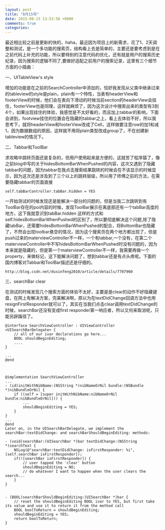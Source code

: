 ```yaml
---
layout: post
title: "8月15号"
date: 2015-08-15 13:53:58 +0800
comments: true
categories: 
---
```


最近相比较之前是更新的快的，haha，最近因为项目上的新需求，花了1、2天调整和测试，是一个多功能的搜索页，结构看上去是简单的，主要还是要考虑到是在之前代码上补充的功能，所以要特别的注意代码的优化，还有就是用户的搜索历史纪录，因为搜索的逻辑不同了,要做好适配之前用户的搜索记录，这里有三个细节方面的小插曲：

<!--more-->

一、UITableView's style

增加的功能是在之前的SearchController中添加的，恰好我发现从父类中继承过来的tableview的style是plain，plain有一个特性，当表有headerView和footerView的时候，他们会在表向下滑动的时候当前section的headerView会挂住，footerView也是同理，这样就麻烦了，因为这次设计中搜索出来的类型有3到4个，如果出现挂住的体验，我感觉是不太好看的，而且加上tabbar的影响，下面会讲到，footview挂住的位置会在隐藏的tabbar之上，看上去体验不好，所以我思考下，就将headerView和footerView改成了Cell，这样做要注意row的加1和减1，因为数据数组的原因，这样就不用将plain类型改成group了，不在创建新tableview的情况下。

二、Tabbar和ToolBar

求攻略中跳转页面还是复杂的，但用户使用起来是方便的，这就苦了程序猿了，像之前blog中写的关于hidesBottomBarWhenPushed的内容，这次又遇到了隐藏tabbar的问题，因为tabbar在我点击搜索结果跳转的时候会在不该显示的时候显示，因为这次还是涉及到了三个以上的跳转层级，所以用了师傅之前的方法，在需要隐藏tabbar的页面直接

```
self.tabBarController.tabBar.hidden = YES
```
一开始测试的时候发现还是能解决一部分的问题的，但是当我二次跳转到有ToolBar存在的poi内容的时候，发现ToolBar展示在离底部还有一个tabBar高度的地方，这下我就意识到tabBar.hidden 这样的方式和self.hidesBottomBarWhenPushed的区别了，所以要彻底解决这个问题,除了隐藏tabBar，还需要hidesBottomBarWhenPushed的配合，将BottomBar也隐藏了，不然会出现toolbar悬空的情况，因为这个搜索页在两个地方都出现了，但是push过来的materviewController不一样，一个有tabbar,一个没有，在第二个materviewController中不写hidesBottomBarWhenPushed时没有问题的，因为本来就是隐藏的，但是第一个materviewController不一样，我需要再做一个property，来做标记，这下能解决问题了，想到tabbar还是有点头疼呢。下面的国内博客对Tabbar和ToolBar描述还是仔细的。

```
http://blog.csdn.net/duxinfeng2010/article/details/7707960
```

三、searchBar clear

在测试的时候发现几个搜索方面的体验不太好，主要是是clear的动作不好隐藏键盘，在网上有解决方案，完美解决啊，原以为在textDidChange回调方法中也用resignFirstResponder就可以了，其实在当我们点击clear调用textDidChange的时候，searchBar还没有变成first responder第一响应者，所以又何来取消呢，只能另辟蹊径了。

```
@interface SearchViewController : UIViewController <UISearchBarDelegate> {
    // all of our ivar declarations go here...
    BOOL shouldBeginEditing;
    ....
}

...
@end



@implementation SearchViewController
...
- (id)initWithNibName:(NSString *)nibNameOrNil bundle:(NSBundle *)nibBundleOrNil {
    if ((self = [super initWithNibName:nibNameOrNil bundle:nibBundleOrNil])) {
        ...
        shouldBeginEditing = YES;
    }
}
...
@end
Later on, in the UISearchBarDelegate, we implement the searchBar:textDidChange: and searchBarShouldBeginEditing: methods:

- (void)searchBar:(UISearchBar *)bar textDidChange:(NSString *)searchText {
    NSLog(@"searchBar:textDidChange: isFirstResponder: %i", [self.searchBar isFirstResponder]);
    if(![searchBar isFirstResponder]) {
        // user tapped the 'clear' button
        shouldBeginEditing = NO;
        // do whatever I want to happen when the user clears the search...
    }
}


- (BOOL)searchBarShouldBeginEditing:(UISearchBar *)bar {
    // reset the shouldBeginEditing BOOL ivar to YES, but first take its value and use it to return it from the method call
    BOOL boolToReturn = shouldBeginEditing;
    shouldBeginEditing = YES;
    return boolToReturn;
}

```

